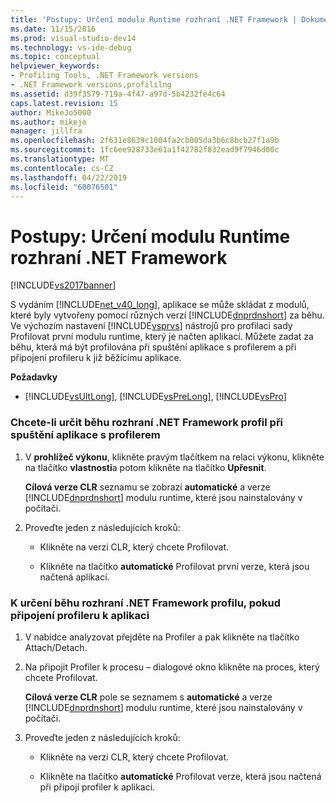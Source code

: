 ```yaml
---
title: 'Postupy: Určení modulu Runtime rozhraní .NET Framework | Dokumentace Microsoftu'
ms.date: 11/15/2016
ms.prod: visual-studio-dev14
ms.technology: vs-ide-debug
ms.topic: conceptual
helpviewer_keywords:
- Profiling Tools, .NET Framework versions
- .NET Framework versions,profililng
ms.assetid: d39f3579-719a-4f47-a97d-5b4232fe4c64
caps.latest.revision: 15
author: MikeJo5000
ms.author: mikejo
manager: jillfra
ms.openlocfilehash: 2f631e8639c1004fa2cb005da3b6c8bcb27f1a9b
ms.sourcegitcommit: 1fc6ee928733e61a1f42782f832ead9f7946d00c
ms.translationtype: MT
ms.contentlocale: cs-CZ
ms.lasthandoff: 04/22/2019
ms.locfileid: "60076501"
---
```

# <a name="how-to-specify-the-net-framework-runtime"></a>Postupy: Určení modulu Runtime rozhraní .NET Framework
[!INCLUDE[vs2017banner](../includes/vs2017banner.md)]

S vydáním [!INCLUDE[net_v40_long](../includes/net-v40-long-md.md)], aplikace se může skládat z modulů, které byly vytvořeny pomocí různých verzí [!INCLUDE[dnprdnshort](../includes/dnprdnshort-md.md)] za běhu. Ve výchozím nastavení [!INCLUDE[vsprvs](../includes/vsprvs-md.md)] nástrojů pro profilaci sady Profilovat první modulu runtime, který je načten aplikací. Můžete zadat za běhu, která má být profilována při spuštění aplikace s profilerem a při připojení profileru k již běžícímu aplikace.  
  
 **Požadavky**  
  
- [!INCLUDE[vsUltLong](../includes/vsultlong-md.md)], [!INCLUDE[vsPreLong](../includes/vsprelong-md.md)], [!INCLUDE[vsPro](../includes/vspro-md.md)]  
  
### <a name="to-specify-the-net-framework-run-time-to-profile-when-starting-an-application-with-the-profiler"></a>Chcete-li určit běhu rozhraní .NET Framework profil při spuštění aplikace s profilerem  
  
1. V **prohlížeč výkonu**, klikněte pravým tlačítkem na relaci výkonu, klikněte na tlačítko **vlastnosti**a potom klikněte na tlačítko **Upřesnit**.  
  
     **Cílová verze CLR** seznamu se zobrazí **automatické** a verze [!INCLUDE[dnprdnshort](../includes/dnprdnshort-md.md)] modulu runtime, které jsou nainstalovány v počítači.  
  
2. Proveďte jeden z následujících kroků:  
  
    - Klikněte na verzi CLR, který chcete Profilovat.  
  
    - Klikněte na tlačítko **automatické** Profilovat první verze, která jsou načtená aplikací.  
  
### <a name="to-specify-the-net-framework-run-time-to-profile-when-attaching-the-profiler-to-an-application"></a>K určení běhu rozhraní .NET Framework profilu, pokud připojení profileru k aplikaci  
  
1. V nabídce analyzovat přejděte na Profiler a pak klikněte na tlačítko Attach/Detach.  
  
2. Na připojit Profiler k procesu – dialogové okno klikněte na proces, který chcete Profilovat.  
  
     **Cílová verze CLR** pole se seznamem s **automatické** a verze [!INCLUDE[dnprdnshort](../includes/dnprdnshort-md.md)] modulu runtime, které jsou nainstalovány v počítači.  
  
3. Proveďte jeden z následujících kroků:  
  
    - Klikněte na verzi CLR, který chcete Profilovat.  
  
    - Klikněte na tlačítko **automatické** Profilovat verze, která jsou načtená při připojí profiler k aplikaci.
